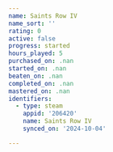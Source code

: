 ```yaml
---
name: Saints Row IV
name_sort: ''
rating: 0
active: false
progress: started
hours_played: 5
purchased_on: .nan
started_on: .nan
beaten_on: .nan
completed_on: .nan
mastered_on: .nan
identifiers:
  - type: steam
    appid: '206420'
    name: Saints Row IV
    synced_on: '2024-10-04'

---
```

